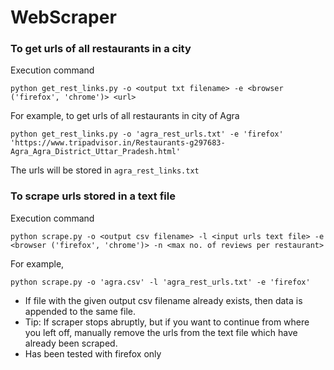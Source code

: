 # WebScraper

### To get urls of all restaurants in a city
Execution command
```
python get_rest_links.py -o <output txt filename> -e <browser ('firefox', 'chrome')> <url>

```
For example, to get urls of all restaurants in city of Agra
```
python get_rest_links.py -o 'agra_rest_urls.txt' -e 'firefox' 'https://www.tripadvisor.in/Restaurants-g297683-Agra_Agra_District_Uttar_Pradesh.html'

```
The urls will be stored in `agra_rest_links.txt`

### To scrape urls stored in a text file

Execution command
```
python scrape.py -o <output csv filename> -l <input urls text file> -e <browser ('firefox', 'chrome')> -n <max no. of reviews per restaurant> 

```

For example, 
 ```
 python scrape.py -o 'agra.csv' -l 'agra_rest_urls.txt' -e 'firefox'
 ```

- If file with the given output csv filename already exists, then data is appended to the same file.
- Tip: If scraper stops abruptly, but if you want to continue from where you left off, manually remove the urls from the text file which have already been scraped.   
- Has been tested with firefox only
